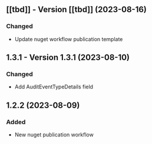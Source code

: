 ## [[tbd]] - Version [[tbd]] (2023-08-16)

### Changed
* Update nuget workflow publication template

## 1.3.1 - Version 1.3.1 (2023-08-10)

### Changed
* Add AuditEventTypeDetails field

## 1.2.2 (2023-08-09)

### Added
* New nuget publication workflow
